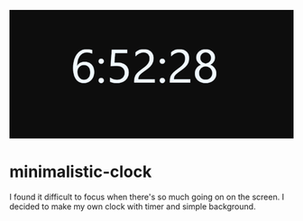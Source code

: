 ![logo](/logo-clock.png)

# minimalistic-clock
I found it difficult to focus when there's so much going on on the screen. I decided to make my own clock with timer and simple background.
